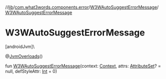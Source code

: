 //[lib](../../../index.md)/[com.what3words.components.error](../index.md)/[W3WAutoSuggestErrorMessage](index.md)/[W3WAutoSuggestErrorMessage](-w3-w-auto-suggest-error-message.md)

# W3WAutoSuggestErrorMessage

[androidJvm]\

@[JvmOverloads](https://kotlinlang.org/api/latest/jvm/stdlib/kotlin.jvm/-jvm-overloads/index.html)()

fun [W3WAutoSuggestErrorMessage](-w3-w-auto-suggest-error-message.md)(context: [Context](https://developer.android.com/reference/kotlin/android/content/Context.html), attrs: [AttributeSet](https://developer.android.com/reference/kotlin/android/util/AttributeSet.html)? = null, defStyleAttr: [Int](https://kotlinlang.org/api/latest/jvm/stdlib/kotlin/-int/index.html) = 0)
